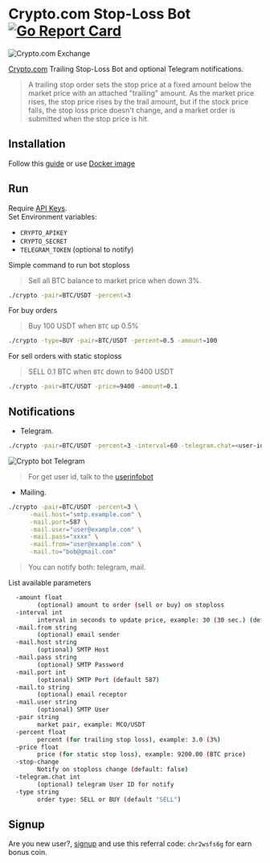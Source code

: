# Crypto.com Stop-Loss Bot [![Go Report Card](https://goreportcard.com/badge/github.com/giansalex/crypto-com-trailing-stop-loss)](https://goreportcard.com/report/github.com/giansalex/crypto-com-trailing-stop-loss)

![Crypto.com Exchange](https://raw.githubusercontent.com/giansalex/crypto-com-trailing-stop-loss/master/doc/crypto-com.png)

[Crypto.com](https://crypto.com/exchange) Trailing Stop-Loss Bot and optional Telegram notifications. 

> A trailing stop order sets the stop price at a fixed amount below the market price with an attached "trailing" amount. As the market price rises, the stop price rises by the trail amount, but if the stock price falls, the stop loss price doesn't change, and a market order is submitted when the stop price is hit.

## Installation
Follow this [guide](https://github.com/giansalex/crypto-com-trailing-stop-loss/wiki/Installation) or use [Docker image](https://hub.docker.com/r/giansalex/crypto-com-stoploss)

## Run

Require [API Keys](https://crypto.com/exchange/personal/api-management).    
Set Environment variables:
- `CRYPTO_APIKEY`
- `CRYPTO_SECRET`
- `TELEGRAM_TOKEN` (optional to notify)

Simple command to run bot stoploss
> Sell all BTC balance to market price when down 3%.
```sh
./crypto -pair=BTC/USDT -percent=3
```

For buy orders
> Buy 100 USDT when `BTC` up 0.5%
```sh
./crypto -type=BUY -pair=BTC/USDT -percent=0.5 -amount=100
```

For sell orders with static stoploss
> SELL 0.1 BTC when `BTC` down to 9400 USDT
```sh
./crypto -pair=BTC/USDT -price=9400 -amount=0.1
```


## Notifications

- Telegram.
```sh
./crypto -pair=BTC/USDT -percent=3 -interval=60 -telegram.chat=<user-id>
```
![Crypto bot Telegram](https://raw.githubusercontent.com/giansalex/crypto-com-trailing-stop-loss/master/doc/crypto-com-telegram-bot.png)

> For get user id, talk to the [userinfobot](https://t.me/userinfobot)


- Mailing.
```sh
./crypto -pair=BTC/USDT -percent=3 \
      -mail.host="smtp.example.com" \
      -mail.port=587 \
      -mail.user="user@example.com" \
      -mail.pass="xxxx" \
      -mail.from="user@example.com" \
      -mail.to="bob@gmail.com"
```

> You can notify both: telegram, mail.


List available parameters 
```sh
  -amount float
        (optional) amount to order (sell or buy) on stoploss
  -interval int
        interval in seconds to update price, example: 30 (30 sec.) (default 30)
  -mail.from string
        (optional) email sender
  -mail.host string
        (optional) SMTP Host
  -mail.pass string
        (optional) SMTP Password
  -mail.port int
        (optional) SMTP Port (default 587)
  -mail.to string
        (optional) email receptor
  -mail.user string
        (optional) SMTP User
  -pair string
        market pair, example: MCO/USDT
  -percent float
        percent (for trailing stop loss), example: 3.0 (3%)
  -price float
        price (for static stop loss), example: 9200.00 (BTC price)
  -stop-change
        Notify on stoploss change (default: false)
  -telegram.chat int
        (optional) telegram User ID for notify
  -type string
        order type: SELL or BUY (default "SELL")
```

## Signup
Are you new user?, [signup](https://platinum.crypto.com/r/chr2wsfs6g) and use this referral code: `chr2wsfs6g` for earn bonus coin.
